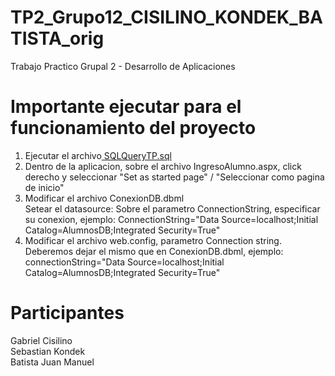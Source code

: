 
# TP2_Grupo12_CISILINO_KONDEK_BATISTA_orig
Trabajo Practico Grupal 2 - Desarrollo de Aplicaciones

# Importante ejecutar para el funcionamiento del proyecto
1) Ejecutar el archivo<a href="https://github.com/K3nsh1n07/TP2_Grupo12_CISILINO_KONDEK_BATISTA_orig/blob/master/SQLQueryTP.sql"> SQLQueryTP.sql</a> 
2) Dentro de la aplicacion, sobre el archivo IngresoAlumno.aspx, click derecho y seleccionar "Set as started page" / "Seleccionar como pagina de inicio" 
3) Modificar el archivo ConexionDB.dbml<br>
    Setear el datasource: Sobre el parametro ConnectionString, especificar su conexion, ejemplo: ConnectionString="Data Source=localhost;Initial Catalog=AlumnosDB;Integrated Security=True"
4) Modificar el archivo web.config, parametro Connection string.<br>
    Deberemos dejar el mismo que en ConexionDB.dbml, ejemplo: connectionString="Data Source=localhost;Initial Catalog=AlumnosDB;Integrated Security=True"

# Participantes
Gabriel Cisilino<br>
Sebastian Kondek<br>
Batista Juan Manuel

